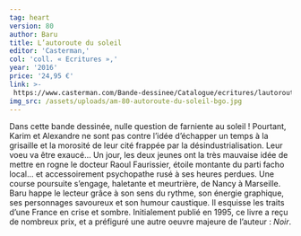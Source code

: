 ```yaml
---
tag: heart
version: 80
author: Baru
title: L’autoroute du soleil
editor: 'Casterman,'
col: 'coll. « Ecritures »,'
year: '2016'
price: '24,95 €'
link: >- 
 https://www.casterman.com/Bande-dessinee/Catalogue/ecritures/lautoroute-du-soleil
img_src: /assets/uploads/am-80-autoroute-du-soleil-bgo.jpg
---
```

Dans cette bande dessinée, nulle question de farniente au soleil ! Pourtant, Karim et Alexandre ne sont pas contre l’idée d’échapper un temps à la grisaille et la morosité de leur cité frappée par la désindustrialisation. Leur voeu va être exaucé… Un jour, les deux jeunes ont la très mauvaise idée de mettre en rogne le docteur Raoul Faurissier, étoile montante du parti facho local… et accessoirement psychopathe rusé à ses heures perdues. Une course poursuite s’engage, haletante et meurtrière, de Nancy à Marseille. Baru happe le lecteur grâce à son sens du rythme, son énergie graphique, ses personnages savoureux et son humour caustique. Il esquisse les traits d’une France en crise et sombre. Initialement publié en 1995, ce livre a reçu de nombreux prix, et a préfiguré une autre oeuvre majeure de l’auteur : _Noir_.
